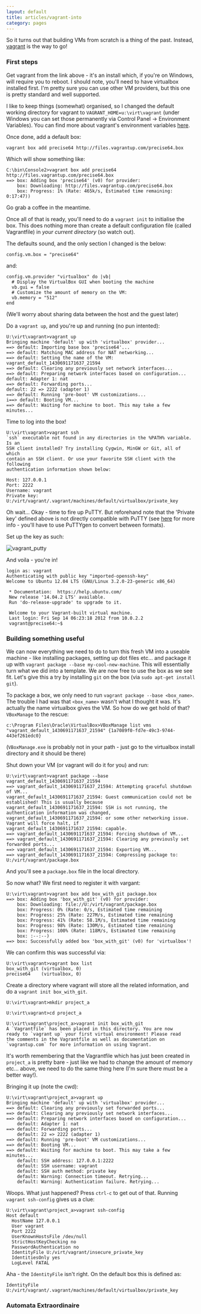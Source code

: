```yaml
---
layout: default
title: articles/vagrant-into
category: pages
---
```


So it turns out that building VMs from scratch is a thing of the past. Instead, [vagrant](http://www.vagrantup.com) is the way to go!

### First steps

Get vagrant from the link above - it's an install which, if you're on Windows, will require you to reboot. I should note, you'll need to have virtualbox installed first. I'm pretty sure you can use other VM providers, but this one is pretty standard and well supported.

I like to keep things (somewhat) organised, so I changed the default working directory for vagrant to `VAGRANT_HOME=u:\virt\vagrant` (under Windows you can set those permanently via Control Panel -> Environment Variables). You can find more about vagrant's environment variables [here](http://docs.vagrantup.com/v2/other/environmental-variables.html).

Once done, add a default box:

    vagrant box add precise64 http://files.vagrantup.com/precise64.box

Which will show something like:

    C:\bin\Console2>vagrant box add precise64 http://files.vagrantup.com/precise64.box
    ==> box: Adding box 'precise64' (v0) for provider:
        box: Downloading: http://files.vagrantup.com/precise64.box
        box: Progress: 1% (Rate: 465k/s, Estimated time remaining: 0:17:47))

Go grab a coffee in the meantime.

Once all of that is ready, you'll need to do a `vagrant init` to initialise the box. This does nothing more than create a default configuration file (called Vagrantfile) in *your current directory* (so watch out).

The defaults sound, and the only section I changed is the below:

    config.vm.box = "precise64"

and:

    config.vm.provider "virtualbox" do |vb|
      # Display the VirtualBox GUI when booting the machine
      vb.gui = false
      # Customize the amount of memory on the VM:
      vb.memory = "512"
    end

(We'll worry about sharing data between the host and the guest later)

Do a `vagrant up`, and you're up and running (no pun intented):

    U:\virt\vagrant>vagrant up
    Bringing machine 'default' up with 'virtualbox' provider...
    ==> default: Importing base box 'precise64'...
    ==> default: Matching MAC address for NAT networking...
    ==> default: Setting the name of the VM: vagrant_default_1430691171637_21594
    ==> default: Clearing any previously set network interfaces...
    ==> default: Preparing network interfaces based on configuration...
    default: Adapter 1: nat
    ==> default: Forwarding ports...
    default: 22 => 2222 (adapter 1)
    ==> default: Running 'pre-boot' VM customizations...
    i==> default: Booting VM...
    ==> default: Waiting for machine to boot. This may take a few minutes...

Time to log into the box!

    U:\virt\vagrant>vagrant ssh
    `ssh` executable not found in any directories in the %PATH% variable. Is an
    SSH client installed? Try installing Cygwin, MinGW or Git, all of which
    contain an SSH client. Or use your favorite SSH client with the following
    authentication information shown below:
    
    Host: 127.0.0.1
    Port: 2222
    Username: vagrant
    Private key: U:/virt/vagrant/.vagrant/machines/default/virtualbox/private_key

Oh wait... Okay - time to fire up PuTTY. But reforehand note that the 'Private key' defined above is not directly compatible with PuTTY (see [here](https://github.com/Varying-Vagrant-Vagrants/VVV/wiki/Connect-to-Your-Vagrant-Virtual-Machine-with-PuTTY) for more info - you'll have to use PuTTYgen to convert between formats).

Set up the key as such:

![vagrant_putty](../images/vagrant_putty.png)

And voila - you're in!

    login as: vagrant
    Authenticating with public key "imported-openssh-key"
    Welcome to Ubuntu 12.04 LTS (GNU/Linux 3.2.0-23-generic x86_64)
    
     * Documentation:  https://help.ubuntu.com/
     New release '14.04.2 LTS' available.
     Run 'do-release-upgrade' to upgrade to it.
    
     Welcome to your Vagrant-built virtual machine.
     Last login: Fri Sep 14 06:23:18 2012 from 10.0.2.2
     vagrant@precise64:~$

### Building something useful

We can now everything we need to do to turn this fresh VM into a useable machine - like installing packages, setting up dot files etc... and package it up with `vagrant package --base my-cool-new-machine`. This will essentially turn what we did into a template. We are now free to use the box as we see fit. Let's give this a try by installing `git` on the box (via `sudo apt-get install git`).

To package a box, we only need to run `vagrant package --base <box_name>`. The trouble I had was that `<box_name>` wasn't what I thought it was. It's actually the name virtualbox gives the VM. So how do we get hold of that? `VBoxManage` to the rescue:

    c:\Program Files\Oracle\VirtualBox>VBoxManage list vms
    "vagrant_default_1430691171637_21594" {1a7089f0-fd7e-49c3-9744-443ef261edc0}

(`VBoxManage.exe` is probably not in your path - just go to the virtualbox install directory and it should be there)

Shut down your VM (or vagrant will do it for you) and run:

    U:\virt\vagrant>vagrant package --base vagrant_default_1430691171637_21594
    ==> vagrant_default_1430691171637_21594: Attempting graceful shutdown of VM...
    vagrant_default_1430691171637_21594: Guest communication could not be established! This is usually because
    vagrant_default_1430691171637_21594: SSH is not running, the authentication information was changed,
    vagrant_default_1430691171637_21594: or some other networking issue. Vagrant will force halt, if
    vagrant_default_1430691171637_21594: capable.
    ==> vagrant_default_1430691171637_21594: Forcing shutdown of VM...
    ==> vagrant_default_1430691171637_21594: Clearing any previously set forwarded ports...
    ==> vagrant_default_1430691171637_21594: Exporting VM...
    ==> vagrant_default_1430691171637_21594: Compressing package to: U:/virt/vagrant/package.box

And you'll see a `package.box` file in the local directory.

So now what? We first need to register it with vargant:

    U:\virt\vagrant>vagrant box add box_with_git package.box
    ==> box: Adding box 'box_with_git' (v0) for provider:
        box: Downloading: file://U:/virt/vagrant/package.box
        box: Progress: 0% (Rate: 0/s, Estimated time remaining
        box: Progress: 25% (Rate: 227M/s, Estimated time remaining
        box: Progress: 41% (Rate: 58.1M/s, Estimated time remaining
        box: Progress: 98% (Rate: 130M/s, Estimated time remaining
        box: Progress: 100% (Rate: 118M/s, Estimated time remaining
        box: :--:--)
    ==> box: Successfully added box 'box_with_git' (v0) for 'virtualbox'!

We can confirm this was successful via:

    U:\virt\vagrant>vagrant box list
    box_with_git (virtualbox, 0)
    precise64    (virtualbox, 0)

Create a directory where vagrant will store all the related information, and do a `vagrant init box_with_git`.

    U:\virt\vagrant>mkdir project_a
    
    U:\virt\vagrant>cd project_a
    
    U:\virt\vagrant\project_a>vagrant init box_with_git
    A `Vagrantfile` has been placed in this directory. You are now
    ready to `vagrant up` your first virtual environment! Please read
    the comments in the Vagrantfile as well as documentation on
    `vagrantup.com` for more information on using Vagrant.
    
It's worth remembering that the Vagrantfile which has just been created in `project_a` is pretty bare - just like we had to change the amount of memory etc... above, we need to do the same thing here (I'm sure there must be a better way!).

Bringing it up (note the cwd):

    U:\virt\vagrant\project_a>vagrant up
    Bringing machine 'default' up with 'virtualbox' provider...
    ==> default: Clearing any previously set forwarded ports...
    ==> default: Clearing any previously set network interfaces...
    ==> default: Preparing network interfaces based on configuration...
        default: Adapter 1: nat
    ==> default: Forwarding ports...
        default: 22 => 2222 (adapter 1)
    ==> default: Running 'pre-boot' VM customizations...
    ==> default: Booting VM...
    ==> default: Waiting for machine to boot. This may take a few minutes...
        default: SSH address: 127.0.0.1:2222
        default: SSH username: vagrant
        default: SSH auth method: private key
        default: Warning: Connection timeout. Retrying...
        default: Warning: Authentication failure. Retrying...

Woops. What just happened? Press `ctrl-c` to get out of that. Running `vagrant ssh-config` gives us a clue:

    U:\virt\vagrant\project_a>vagrant ssh-config
    Host default
      HostName 127.0.0.1
      User vagrant
      Port 2222
      UserKnownHostsFile /dev/null
      StrictHostKeyChecking no
      PasswordAuthentication no
      IdentityFile U:/virt/vagrant/insecure_private_key
      IdentitiesOnly yes
      LogLevel FATAL

Aha - the `IdentityFile` isn't right. On the default box this is defined as:

    IdentityFile U:/virt/vagrant/.vagrant/machines/default/virtualbox/private_key

### Automata Extraordinaire

